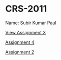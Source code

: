 # CRS-2011

Name: Subir Kumar Paul

[View Assignment 3](./Subir-Kumar-Paul-Crs2011.pdf)

[Assignment 4](./Subir%20Kumar%20Paul%20-Assignment%204.pdf)

[Assignment 2](./Assignment_2.pdf)

